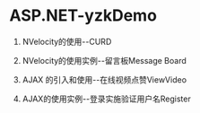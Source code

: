 # ASP.NET-yzkDemo

1. NVelocity的使用--CURD

2. NVelocity的使用实例--留言板Message Board

3. AJAX 的引入和使用--在线视频点赞ViewVideo

4. AJAX的使用实例--登录实施验证用户名Register
